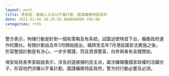```yaml
---
layout: post
title: 李家超：被捕人士涉以歹毒計劃　圖謀癱瘓特區政府
date: 2021-01-06 18:29:59.000000000 +08:00
categories: rthk
---
```


警方表示，拘捕行動是針對一個有策略及有系統，試圖迫使特首下台，癱瘓政府運作的團伙。有關計劃由去年3月開始提出，橫跨至去年7月港區國安法實施之後，形容整個計劃是有決心，一步步實踐，而且資源豐富，向參與者有金錢贊助。

保安局局長李家超就表示，涉及初選被捕的民主派，屬涉嫌顛覆國家政權的活躍份子，形容他們涉嫌以歹毒計劃，圖謀癱瘓特區政府，警方的行動必要及必須。

